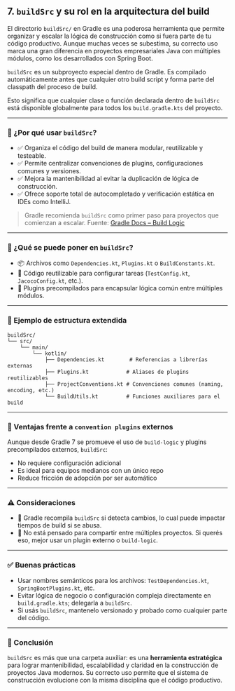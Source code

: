 ## 7.  `buildSrc` y su rol en la arquitectura del build

El directorio `buildSrc/` en Gradle es una poderosa herramienta que permite organizar y escalar la lógica de construcción como si fuera parte de tu código productivo. Aunque muchas veces se subestima, su correcto uso marca una gran diferencia en proyectos empresariales Java con múltiples módulos, como los desarrollados con Spring Boot.

`buildSrc` es un subproyecto especial dentro de Gradle. Es compilado automáticamente antes que cualquier otro build script y forma parte del classpath del proceso de build.

Esto significa que cualquier clase o función declarada dentro de `buildSrc` está disponible globalmente para todos los `build.gradle.kts` del proyecto.

---

### 🧠 ¿Por qué usar `buildSrc`?

- ✅ Organiza el código del build de manera modular, reutilizable y testeable.
- ✅ Permite centralizar convenciones de plugins, configuraciones comunes y versiones.
- ✅ Mejora la mantenibilidad al evitar la duplicación de lógica de construcción.
- ✅ Ofrece soporte total de autocompletado y verificación estática en IDEs como IntelliJ.

> Gradle recomienda `buildSrc` como primer paso para proyectos que comienzan a escalar. Fuente: [Gradle Docs – Build Logic](https://docs.gradle.org/current/userguide/organizing_gradle_projects.html#sec:build_sources)

---

### 🧱 ¿Qué se puede poner en `buildSrc`?

- 📦 Archivos como `Dependencies.kt`, `Plugins.kt` o `BuildConstants.kt`.
- 🧪 Código reutilizable para configurar tareas (`TestConfig.kt`, `JacocoConfig.kt`, etc.).
- 🧩 Plugins precompilados para encapsular lógica común entre múltiples módulos.

---

### 🧩 Ejemplo de estructura extendida

```
buildSrc/
└── src/
    └── main/
        └── kotlin/
            ├── Dependencies.kt        # Referencias a librerías externas
            ├── Plugins.kt            # Aliases de plugins reutilizables
            ├── ProjectConventions.kt # Convenciones comunes (naming, encoding, etc.)
            └── BuildUtils.kt         # Funciones auxiliares para el build
```

---

### 📌 Ventajas frente a `convention plugins` externos

Aunque desde Gradle 7 se promueve el uso de `build-logic` y plugins precompilados externos, `buildSrc`:

- No requiere configuración adicional
- Es ideal para equipos medianos con un único repo
- Reduce fricción de adopción por ser automático

---

### ⚠️ Consideraciones

- 🔄 Gradle recompila `buildSrc` si detecta cambios, lo cual puede impactar tiempos de build si se abusa.
- 👥 No está pensado para compartir entre múltiples proyectos. Si querés eso, mejor usar un plugin externo o `build-logic`.

---

### ✅ Buenas prácticas

- Usar nombres semánticos para los archivos: `TestDependencies.kt`, `SpringBootPlugins.kt`, etc.
- Evitar lógica de negocio o configuración compleja directamente en `build.gradle.kts`; delegarla a `buildSrc`.
- Si usás `buildSrc`, mantenelo versionado y probado como cualquier parte del código.

---

### 🧩 Conclusión

`buildSrc` es más que una carpeta auxiliar: es una **herramienta estratégica** para lograr mantenibilidad, escalabilidad y claridad en la construcción de proyectos Java modernos. Su correcto uso permite que el sistema de construcción evolucione con la misma disciplina que el código productivo.

